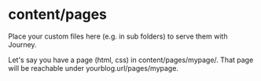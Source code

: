 # content/pages

Place your custom files here (e.g. in sub folders) to serve them with Journey.

Let's say you have a page (html, css) in content/pages/mypage/. That page will be reachable under yourblog.url/pages/mypage.
